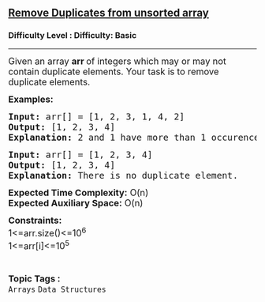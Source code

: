 <h2><a href="https://www.geeksforgeeks.org/problems/remove-duplicates-from-unsorted-array4141/1?page=2&category=Arrays,Strings&difficulty=Basic&status=unsolved&sortBy=submissions">Remove Duplicates from unsorted array</a></h2><h3>Difficulty Level : Difficulty: Basic</h3><hr><div class="problems_problem_content__Xm_eO"><p><span style="font-size: 18px;">Given an array <strong>arr </strong>of integers which may or may not contain duplicate elements. Your task is to remove duplicate elements.</span></p>
<p><span style="font-size: 18px;"><strong>Examples:</strong></span></p>
<pre><span style="font-size: 18px;"><strong>Input: </strong>arr[] = [1, 2, 3, 1, 4, 2]
<strong>Output: </strong>[1, 2, 3, 4]<br><strong>Explanation: </strong>2 and 1 have more than 1 occurence.</span></pre>
<pre><span style="font-size: 18px;"><strong>Input: </strong>arr[] = [1, 2, 3, 4]
<strong>Output: </strong>[1, 2, 3, 4]<br><strong>Explanation: </strong>There is no duplicate element.</span></pre>
<p><span style="font-size: 18px;"><strong>Expected Time Complexity:</strong> O(n)<br><strong>Expected Auxiliary Space:</strong> O(n)</span></p>
<p><span style="font-size: 18px;"><strong>Constraints:</strong><br>1&lt;=arr.size()&lt;=10<sup>6</sup><br>1&lt;=arr[i]&lt;=10<sup>5</sup></span></p></div><br><p><span style=font-size:18px><strong>Topic Tags : </strong><br><code>Arrays</code>&nbsp;<code>Data Structures</code>&nbsp;